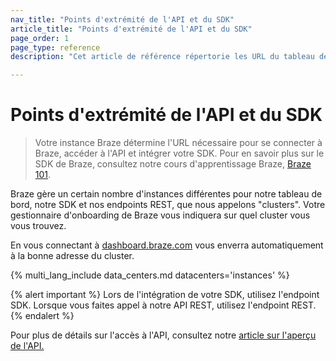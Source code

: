```yaml
---
nav_title: "Points d'extrémité de l'API et du SDK"
article_title: "Points d'extrémité de l'API et du SDK"
page_order: 1
page_type: reference
description: "Cet article de référence répertorie les URL du tableau de bord, les points d'extrémité de l'API et les points d'extrémité du SDK pour les instances Braze disponibles."

---
```


# Points d'extrémité de l'API et du SDK

> Votre instance Braze détermine l'URL nécessaire pour se connecter à Braze, accéder à l'API et intégrer votre SDK. Pour en savoir plus sur le SDK de Braze, consultez notre cours d'apprentissage Braze, [Braze 101](https://learning.braze.com/braze-101).

Braze gère un certain nombre d'instances différentes pour notre tableau de bord, notre SDK et nos endpoints REST, que nous appelons "clusters". Votre gestionnaire d'onboarding de Braze vous indiquera sur quel cluster vous vous trouvez.

En vous connectant à [dashboard.braze.com](https://dashboard.braze.com) vous enverra automatiquement à la bonne adresse du cluster.

{% multi_lang_include data_centers.md datacenters='instances' %}

{% alert important %}
Lors de l'intégration de votre SDK, utilisez l'endpoint SDK. Lorsque vous faites appel à notre API REST, utilisez l'endpoint REST.
{% endalert %}

Pour plus de détails sur l'accès à l'API, consultez notre [article sur l'aperçu de l'API.]({{site.baseurl}}/api/basics/) 
